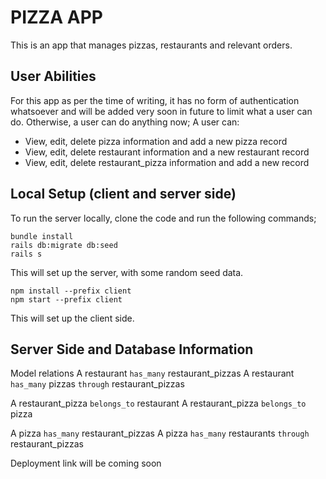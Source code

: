 # PIZZA APP
This is an app that manages pizzas, restaurants and relevant orders.

## User Abilities
For this app as per the time of writing, it has no form of authentication whatsoever and will be added very soon in future to limit what a user can do. Otherwise, a user can do anything now;
A user can:
* View, edit, delete pizza information and add a new pizza record
* View, edit, delete restaurant information and a new restaurant record
* View, edit, delete restaurant_pizza information and add a new record

## Local Setup (client and server side)
To run the server locally, clone the code and run the following commands;
```
bundle install
rails db:migrate db:seed
rails s
```
This will set up the server, with some random seed data.

```
npm install --prefix client
npm start --prefix client
```
This will set up the client side.

## Server Side and Database Information
Model relations
A restaurant `has_many` restaurant_pizzas
A restaurant `has_many` pizzas `through` restaurant_pizzas

A restaurant_pizza `belongs_to` restaurant
A restaurant_pizza `belongs_to` pizza

A pizza `has_many` restaurant_pizzas
A pizza `has_many` restaurants `through` restaurant_pizzas


Deployment link will be coming soon